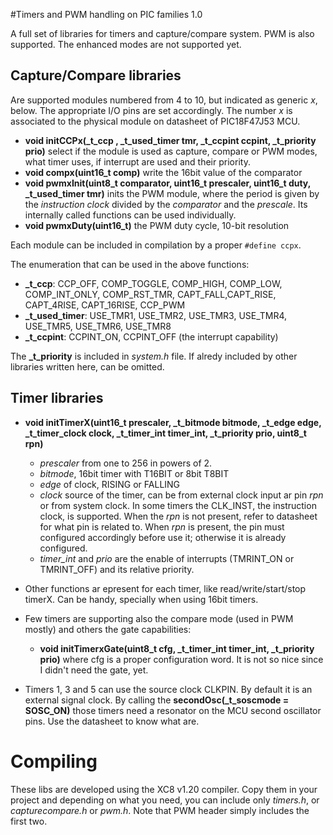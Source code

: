 #Timers and PWM handling on PIC families 1.0

A full set of libraries for timers and capture/compare system. PWM is also supported. The enhanced modes are not supported yet.

## Capture/Compare libraries

Are supported modules numbered from 4 to 10, but indicated as generic *x*, below. The appropriate I/O pins are set accordingly.
The number *x* is associated to the physical module on datasheet of PIC18F47J53 MCU.

- **void initCCPx(_t_ccp , _t_used_timer tmr, _t_ccpint ccpint, _t_priority prio)** select if the module is used as capture, compare or PWM modes, what timer uses, if interrupt are used and their priority.
- **void compx(uint16_t comp)** write the 16bit value of the comparator
- **void pwmxInit(uint8_t comparator, uint16_t prescaler, uint16_t duty, _t_used_timer tmr)** inits the PWM module, where the period is given by the *instruction clock* divided by the *comparator* and the *prescale*. Its internally called functions can be used individually.
- **void pwmxDuty(uint16_t)** the PWM duty cycle, 10-bit resolution

Each module can be included in compilation by a proper ```#define ccpx```.

The enumeration that can be used in the above functions:

- **_t_ccp**: CCP_OFF, COMP_TOGGLE, COMP_HIGH, COMP_LOW, COMP_INT_ONLY, COMP_RST_TMR, CAPT_FALL,CAPT_RISE, CAPT_4RISE, CAPT_16RISE, CCP_PWM
- **_t_used_timer**: USE_TMR1, USE_TMR2, USE_TMR3, USE_TMR4, USE_TMR5, USE_TMR6, USE_TMR8
- **_t_ccpint**: CCPINT_ON, CCPINT_OFF (the interrupt capability)

The **_t_priority** is included in *system.h* file. If alredy included by other libraries written here, can be omitted.

## Timer libraries

- **void initTimerX(uint16_t prescaler, _t_bitmode bitmode, _t_edge edge, _t_timer_clock clock, _t_timer_int timer_int,  _t_priority prio, uint8_t rpn)** 
  - *prescaler* from one to 256 in powers of 2.
  - *bitmode*, 16bit timer with T16BIT or 8bit T8BIT
  - *edge* of clock, RISING or FALLING
  - *clock* source of the timer, can be from external clock input ar pin *rpn* or from system clock. In some timers the CLK_INST, the instruction clock, is supported. When the *rpn* is not present, refer to datasheet for what pin is related to. When *rpn* is present, the pin must configured accordingly before use it; otherwise it is already configured.
  - *timer_int* and *prio* are the enable of interrupts (TMRINT_ON or TMRINT_OFF) and its relative priority.
 
- Other functions ar epresent for each timer, like read/write/start/stop timerX. Can be handy, specially when using 16bit timers.
- Few timers are supporting also the compare mode (used in PWM mostly) and others the gate capabilities:
  - **void initTimerxGate(uint8_t cfg, _t_timer_int timer_int, _t_priority prio)** where cfg is a proper configuration word. It is not so nice since I didn't need the gate, yet.

- Timers 1, 3 and 5 can use the source clock CLKPIN. By default it is an external signal clock. By calling the **secondOsc(_t_soscmode = SOSC_ON)** those timers need a resonator on the MCU second oscillator pins. Use the datasheet to know what are.

# Compiling
These libs are developed using the XC8 v1.20 compiler. Copy them in your project and depending on what you need, you can include only *timers.h*, or *capturecompare.h* or *pwm.h*. Note that PWM header simply includes the first two.
